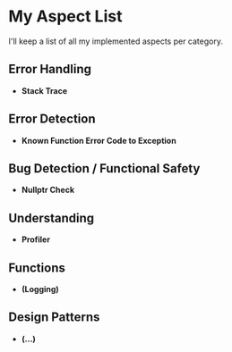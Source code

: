 # My Aspect List

I'll keep a list of all my implemented aspects per category.

## Error Handling

- **Stack Trace**

## Error Detection

- **Known Function Error Code to Exception**

## Bug Detection / Functional Safety

- **Nullptr Check**

## Understanding

- **Profiler**

## Functions

- **(Logging)**

## Design Patterns

- **(...)**
